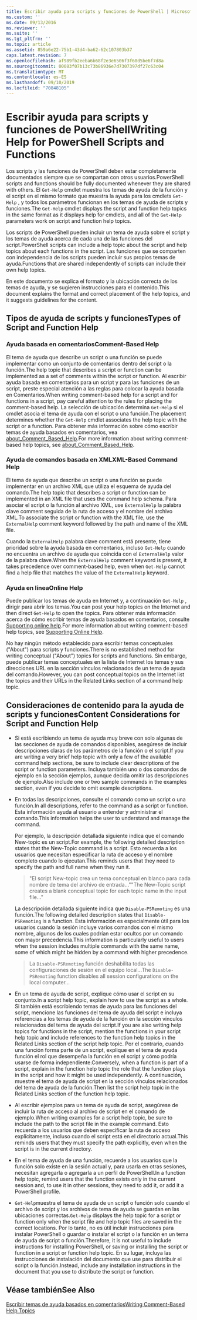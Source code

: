```yaml
---
title: Escribir ayuda para scripts y funciones de PowerShell | Microsoft Docs
ms.custom: ''
ms.date: 09/13/2016
ms.reviewer: ''
ms.suite: ''
ms.tgt_pltfrm: ''
ms.topic: article
ms.assetid: 859a6e22-75b1-43d4-ba62-62c107803b37
caps.latest.revision: 7
ms.openlocfilehash: af989fb2eeba6b68f2e3e6506f3f60d5be6f7d8a
ms.sourcegitcommit: 00083f07b13c73b86936e7d7307397df27c63c04
ms.translationtype: MT
ms.contentlocale: es-ES
ms.lasthandoff: 09/10/2019
ms.locfileid: "70848105"
---
```

# <a name="writing-help-for-powershell-scripts-and-functions"></a><span data-ttu-id="d6ed7-102">Escribir ayuda para scripts y funciones de PowerShell</span><span class="sxs-lookup"><span data-stu-id="d6ed7-102">Writing Help for PowerShell Scripts and Functions</span></span>

<span data-ttu-id="d6ed7-103">Los scripts y las funciones de PowerShell deben estar completamente documentados siempre que se compartan con otros usuarios.</span><span class="sxs-lookup"><span data-stu-id="d6ed7-103">PowerShell scripts and functions should be fully documented whenever they are shared with others.</span></span>
<span data-ttu-id="d6ed7-104">El `Get-Help` cmdlet muestra los temas de ayuda de la función y el script en el mismo formato que muestra la ayuda para los cmdlets `Get-Help` , y todos los parámetros funcionan en los temas de ayuda de scripts y funciones.</span><span class="sxs-lookup"><span data-stu-id="d6ed7-104">The `Get-Help` cmdlet displays the script and function help topics in the same format as it displays help for cmdlets, and all of the `Get-Help` parameters work on script and function help topics.</span></span>

<span data-ttu-id="d6ed7-105">Los scripts de PowerShell pueden incluir un tema de ayuda sobre el script y los temas de ayuda acerca de cada una de las funciones del script.</span><span class="sxs-lookup"><span data-stu-id="d6ed7-105">PowerShell scripts can include a help topic about the script and help topics about each functions in the script.</span></span>
<span data-ttu-id="d6ed7-106">Las funciones que se comparten con independencia de los scripts pueden incluir sus propios temas de ayuda.</span><span class="sxs-lookup"><span data-stu-id="d6ed7-106">Functions that are shared independently of scripts can include their own help topics.</span></span>

<span data-ttu-id="d6ed7-107">En este documento se explica el formato y la ubicación correcta de los temas de ayuda, y se sugieren instrucciones para el contenido.</span><span class="sxs-lookup"><span data-stu-id="d6ed7-107">This document explains the format and correct placement of the help topics, and it suggests guidelines for the content.</span></span>

## <a name="types-of-script-and-function-help"></a><span data-ttu-id="d6ed7-108">Tipos de ayuda de scripts y funciones</span><span class="sxs-lookup"><span data-stu-id="d6ed7-108">Types of Script and Function Help</span></span>

### <a name="comment-based-help"></a><span data-ttu-id="d6ed7-109">Ayuda basada en comentarios</span><span class="sxs-lookup"><span data-stu-id="d6ed7-109">Comment-Based Help</span></span>
<span data-ttu-id="d6ed7-110">El tema de ayuda que describe un script o una función se puede implementar como un conjunto de comentarios dentro del script o la función.</span><span class="sxs-lookup"><span data-stu-id="d6ed7-110">The help topic that describes a script or function can be implemented as a set of comments within the script or function.</span></span>
<span data-ttu-id="d6ed7-111">Al escribir ayuda basada en comentarios para un script y para las funciones de un script, preste especial atención a las reglas para colocar la ayuda basada en Comentarios.</span><span class="sxs-lookup"><span data-stu-id="d6ed7-111">When writing comment-based help for a script and for functions in a script, pay careful attention to the rules for placing the comment-based help.</span></span>
<span data-ttu-id="d6ed7-112">La selección de ubicación determina `Get-Help` si el cmdlet asocia el tema de ayuda con el script o una función.</span><span class="sxs-lookup"><span data-stu-id="d6ed7-112">The placement determines whether the `Get-Help` cmdlet associates the help topic with the script or a function.</span></span>
<span data-ttu-id="d6ed7-113">Para obtener más información sobre cómo escribir temas de ayuda basados en comentarios, vea [about_Comment_Based_Help](/powershell/module/microsoft.powershell.core/about/about_comment_based_help).</span><span class="sxs-lookup"><span data-stu-id="d6ed7-113">For more information about writing comment-based help topics, see [about_Comment_Based_Help](/powershell/module/microsoft.powershell.core/about/about_comment_based_help).</span></span>

### <a name="xml-based-command-help"></a><span data-ttu-id="d6ed7-114">Ayuda de comandos basada en XML</span><span class="sxs-lookup"><span data-stu-id="d6ed7-114">XML-Based Command Help</span></span>
<span data-ttu-id="d6ed7-115">El tema de ayuda que describe un script o una función se puede implementar en un archivo XML que utiliza el esquema de ayuda del comando.</span><span class="sxs-lookup"><span data-stu-id="d6ed7-115">The help topic that describes a script or function can be implemented in an XML file that uses the command help schema.</span></span>
<span data-ttu-id="d6ed7-116">Para asociar el script o la función al archivo XML, use `ExternalHelp` la palabra clave comment seguida de la ruta de acceso y el nombre del archivo XML.</span><span class="sxs-lookup"><span data-stu-id="d6ed7-116">To associate the script or function with the XML file, use the `ExternalHelp` comment keyword followed by the path and name of the XML file.</span></span>

<span data-ttu-id="d6ed7-117">Cuando la `ExternalHelp` palabra clave comment está presente, tiene prioridad sobre la ayuda basada en comentarios, incluso `Get-Help` cuando no encuentra un archivo de ayuda que coincida con el `ExternalHelp` valor de la palabra clave.</span><span class="sxs-lookup"><span data-stu-id="d6ed7-117">When the `ExternalHelp` comment keyword is present, it takes precedence over comment-based help, even when `Get-Help` cannot find a help file that matches the value of the `ExternalHelp` keyword.</span></span>

### <a name="online-help"></a><span data-ttu-id="d6ed7-118">Ayuda en línea</span><span class="sxs-lookup"><span data-stu-id="d6ed7-118">Online Help</span></span>
<span data-ttu-id="d6ed7-119">Puede publicar los temas de ayuda en Internet y, a continuación `Get-Help` , dirigir para abrir los temas.</span><span class="sxs-lookup"><span data-stu-id="d6ed7-119">You can post your help topics on the Internet and then direct `Get-Help` to open the topics.</span></span>
<span data-ttu-id="d6ed7-120">Para obtener más información acerca de cómo escribir temas de ayuda basados en comentarios, consulte [Supporting online help](../module/supporting-online-help.md).</span><span class="sxs-lookup"><span data-stu-id="d6ed7-120">For more information about writing comment-based help topics, see [Supporting Online Help](../module/supporting-online-help.md).</span></span>

<span data-ttu-id="d6ed7-121">No hay ningún método establecido para escribir temas conceptuales ("About") para scripts y funciones.</span><span class="sxs-lookup"><span data-stu-id="d6ed7-121">There is no established method for writing conceptual ("About") topics for scripts and functions.</span></span>
<span data-ttu-id="d6ed7-122">Sin embargo, puede publicar temas conceptuales en la lista de Internet los temas y sus direcciones URL en la sección vínculos relacionados de un tema de ayuda del comando.</span><span class="sxs-lookup"><span data-stu-id="d6ed7-122">However, you can post conceptual topics on the Internet list the topics and their URLs in the Related Links section of a command help topic.</span></span>

## <a name="content-considerations-for-script-and-function-help"></a><span data-ttu-id="d6ed7-123">Consideraciones de contenido para la ayuda de scripts y funciones</span><span class="sxs-lookup"><span data-stu-id="d6ed7-123">Content Considerations for Script and Function Help</span></span>

- <span data-ttu-id="d6ed7-124">Si está escribiendo un tema de ayuda muy breve con solo algunas de las secciones de ayuda de comandos disponibles, asegúrese de incluir descripciones claras de los parámetros de la función o el script.</span><span class="sxs-lookup"><span data-stu-id="d6ed7-124">If you are writing a very brief help topic with only a few of the available command help sections, be sure to include clear descriptions of the script or function parameters.</span></span> <span data-ttu-id="d6ed7-125">Incluya también uno o dos comandos de ejemplo en la sección ejemplos, aunque decida omitir las descripciones de ejemplo.</span><span class="sxs-lookup"><span data-stu-id="d6ed7-125">Also include one or two sample commands in the examples section, even if you decide to omit example descriptions.</span></span>

- <span data-ttu-id="d6ed7-126">En todas las descripciones, consulte el comando como un script o una función.</span><span class="sxs-lookup"><span data-stu-id="d6ed7-126">In all descriptions, refer to the command as a script or function.</span></span> <span data-ttu-id="d6ed7-127">Esta información ayuda al usuario a entender y administrar el comando.</span><span class="sxs-lookup"><span data-stu-id="d6ed7-127">This information helps the user to understand and manage the command.</span></span>

  <span data-ttu-id="d6ed7-128">Por ejemplo, la descripción detallada siguiente indica que el comando New-topic es un script.</span><span class="sxs-lookup"><span data-stu-id="d6ed7-128">For example, the following detailed description states that the New-Topic command is a script.</span></span> <span data-ttu-id="d6ed7-129">Esto recuerda a los usuarios que necesitan especificar la ruta de acceso y el nombre completo cuando lo ejecutan.</span><span class="sxs-lookup"><span data-stu-id="d6ed7-129">This reminds users that they need to specify the path and full name when they run it.</span></span>

  > <span data-ttu-id="d6ed7-130">"El script New-topic crea un tema conceptual en blanco para cada nombre de tema del archivo de entrada..."</span><span class="sxs-lookup"><span data-stu-id="d6ed7-130">"The New-Topic script creates a blank conceptual topic for each topic name in the input file..."</span></span>

  <span data-ttu-id="d6ed7-131">La descripción detallada siguiente indica que `Disable-PSRemoting` es una función.</span><span class="sxs-lookup"><span data-stu-id="d6ed7-131">The following detailed description states that `Disable-PSRemoting` is a function.</span></span> <span data-ttu-id="d6ed7-132">Esta información es especialmente útil para los usuarios cuando la sesión incluye varios comandos con el mismo nombre, algunos de los cuales podrían estar ocultos por un comando con mayor precedencia.</span><span class="sxs-lookup"><span data-stu-id="d6ed7-132">This information is particularly useful to users when the session includes multiple commands with the same name, some of which might be hidden by a command with higher precedence.</span></span>

  > <span data-ttu-id="d6ed7-133">La `Disable-PSRemoting` función deshabilita todas las configuraciones de sesión en el equipo local...</span><span class="sxs-lookup"><span data-stu-id="d6ed7-133">The `Disable-PSRemoting` function disables all session configurations on the local computer...</span></span>

- <span data-ttu-id="d6ed7-134">En un tema de ayuda de script, explique cómo usar el script en su conjunto.</span><span class="sxs-lookup"><span data-stu-id="d6ed7-134">In a script help topic, explain how to use the script as a whole.</span></span> <span data-ttu-id="d6ed7-135">Si también está escribiendo temas de ayuda para las funciones del script, mencione las funciones del tema de ayuda del script e incluya referencias a los temas de ayuda de la función en la sección vínculos relacionados del tema de ayuda del script.</span><span class="sxs-lookup"><span data-stu-id="d6ed7-135">If you are also writing help topics for functions in the script, mention the functions in your script help topic and include references to the function help topics in the Related Links section of the script help topic.</span></span> <span data-ttu-id="d6ed7-136">Por el contrario, cuando una función forma parte de un script, explique en el tema de ayuda función el rol que desempeña la función en el script y cómo podría usarse de forma independiente.</span><span class="sxs-lookup"><span data-stu-id="d6ed7-136">Conversely, when a function is part of a script, explain in the function help topic the role that the function plays in the script and how it might be used independently.</span></span> <span data-ttu-id="d6ed7-137">A continuación, muestre el tema de ayuda de script en la sección vínculos relacionados del tema de ayuda de la función.</span><span class="sxs-lookup"><span data-stu-id="d6ed7-137">Then list the script help topic in the Related Links section of the function help topic.</span></span>

- <span data-ttu-id="d6ed7-138">Al escribir ejemplos para un tema de ayuda de script, asegúrese de incluir la ruta de acceso al archivo de script en el comando de ejemplo.</span><span class="sxs-lookup"><span data-stu-id="d6ed7-138">When writing examples for a script help topic, be sure to include the path to the script file in the example command.</span></span> <span data-ttu-id="d6ed7-139">Esto recuerda a los usuarios que deben especificar la ruta de acceso explícitamente, incluso cuando el script está en el directorio actual.</span><span class="sxs-lookup"><span data-stu-id="d6ed7-139">This reminds users that they must specify the path explicitly, even when the script is in the current directory.</span></span>

- <span data-ttu-id="d6ed7-140">En el tema de ayuda de una función, recuerde a los usuarios que la función solo existe en la sesión actual y, para usarla en otras sesiones, necesitan agregarla o agregarla a un perfil de PowerShell.</span><span class="sxs-lookup"><span data-stu-id="d6ed7-140">In a function help topic, remind users that the function exists only in the current session and, to use it in other sessions, they need to add it, or add it a PowerShell profile.</span></span>

- <span data-ttu-id="d6ed7-141">`Get-Help`muestra el tema de ayuda de un script o función solo cuando el archivo de script y los archivos de tema de ayuda se guardan en las ubicaciones correctas.</span><span class="sxs-lookup"><span data-stu-id="d6ed7-141">`Get-Help` displays the help topic for a script or function only when the script file and help topic files are saved in the correct locations.</span></span> <span data-ttu-id="d6ed7-142">Por lo tanto, no es útil incluir instrucciones para instalar PowerShell o guardar o instalar el script o la función en un tema de ayuda de script o función.</span><span class="sxs-lookup"><span data-stu-id="d6ed7-142">Therefore, it is not useful to include instructions for installing PowerShell, or saving or installing the script or function in a script or function help topic.</span></span> <span data-ttu-id="d6ed7-143">En su lugar, incluya las instrucciones de instalación del documento que use para distribuir el script o la función.</span><span class="sxs-lookup"><span data-stu-id="d6ed7-143">Instead, include any installation instructions in the document that you use to distribute the script or function.</span></span>

## <a name="see-also"></a><span data-ttu-id="d6ed7-144">Véase también</span><span class="sxs-lookup"><span data-stu-id="d6ed7-144">See Also</span></span>

[<span data-ttu-id="d6ed7-145">Escribir temas de ayuda basados en comentarios</span><span class="sxs-lookup"><span data-stu-id="d6ed7-145">Writing Comment-Based Help Topics</span></span>](./writing-comment-based-help-topics.md)
